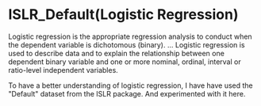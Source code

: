 # ISLR_Default(Logistic Regression)
Logistic regression is the appropriate regression analysis to conduct when the dependent variable is dichotomous (binary). ... Logistic regression is used to describe data and to explain the relationship between one dependent binary variable and one or more nominal, ordinal, interval or ratio-level independent variables.

To have a better understanding of logistic regression, I have have used the "Default" dataset from the ISLR package. And experimented with it here.
